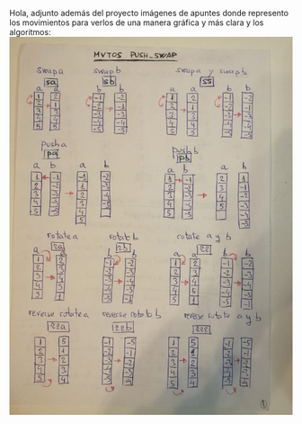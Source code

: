Hola, adjunto además del proyecto imágenes de apuntes donde represento los movimientos para verlos de una manera gráfica y más clara y los algoritmos:
![logo](mvtos.jpg)
